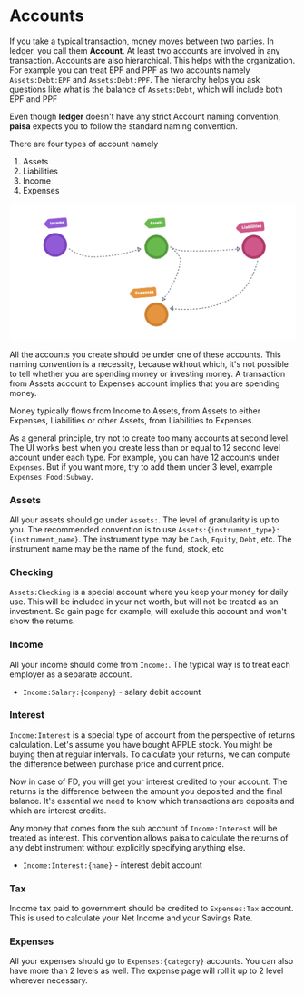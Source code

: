 # Accounts

If you take a typical transaction, money moves between two parties. In
ledger, you call them **Account**. At least two accounts are involved
in any transaction. Accounts are also hierarchical. This helps with
the organization. For example you can treat EPF and PPF as two
accounts namely `Assets:Debt:EPF` and `Assets:Debt:PPF`. The
hierarchy helps you ask questions like what is the balance of
`Assets:Debt`, which will include both EPF and PPF

Even though **ledger** doesn't have any strict Account naming
convention, **paisa** expects you to follow the standard naming
convention.

There are four types of account namely

1. Assets
1. Liabilities
1. Income
1. Expenses

![Flow](images/flow.png)

All the accounts you create should be under one of these
accounts. This naming convention is a necessity, because without
which, it's not possible to tell whether you are spending money or
investing money. A transaction from Assets account to Expenses account
implies that you are spending money.

Money typically flows from Income to Assets, from Assets to either
Expenses, Liabilities or other Assets, from Liabilities to Expenses.

As a general principle, try not to create too many accounts at second
level. The UI works best when you create less than or equal to 12
second level account under each type. For example, you can have 12
accounts under `Expenses`. But if you want more, try to add them under
3 level, example `Expenses:Food:Subway`.


### Assets

All your assets should go under `Assets:`. The level of granularity is
up to you. The recommended convention is to use
`Assets:{instrument_type}:{instrument_name}`. The instrument type may
be `Cash`, `Equity`, `Debt`, etc. The instrument name may be the name of
the fund, stock, etc

### Checking

`Assets:Checking` is a special account where you keep your money for
daily use. This will be included in your net worth, but will not be
treated as an investment. So gain page for example, will exclude this
account and won't show the returns.


### Income

All your income should come from `Income:`. The typical way is to
treat each employer as a separate account.

* `Income:Salary:{company}` - salary debit account

### Interest

`Income:Interest` is a special type of account from the perspective of
returns calculation. Let's assume you have bought APPLE stock. You
might be buying then at regular intervals. To calculate your returns,
we can compute the difference between purchase price and current
price.

Now in case of FD, you will get your interest credited to your
account. The returns is the difference between the amount you
deposited and the final balance. It's essential we need to know which
transactions are deposits and which are interest credits.

Any money that comes from the sub account of `Income:Interest` will be
treated as interest. This convention allows paisa to calculate the
returns of any debt instrument without explicitly specifying anything
else.

* `Income:Interest:{name}` - interest debit account

### Tax

Income tax paid to government should be credited to `Expenses:Tax`
account. This is used to calculate your Net Income and your Savings
Rate.

### Expenses

All your expenses should go to `Expenses:{category}` accounts. You can
also have more than 2 levels as well. The expense page will roll it up
to 2 level wherever necessary.
